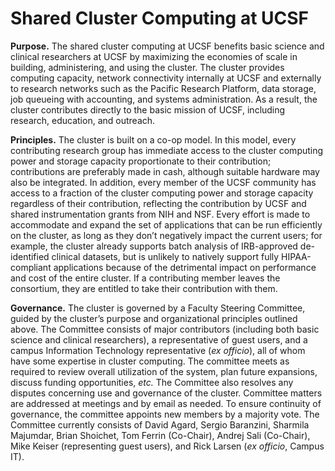 # Shared Cluster Computing at UCSF

**Purpose.** 
The shared cluster computing at UCSF benefits basic science and clinical researchers at UCSF by maximizing the economies of scale in building, administering, and using the cluster. The cluster provides computing capacity, network connectivity internally at UCSF and externally to research networks such as the Pacific Research Platform, data storage, job queueing with accounting, and systems administration. As a result, the cluster contributes directly to the basic mission of UCSF, including research, education, and outreach. 

**Principles.** 
The cluster is built on a co-op model. In this model, every contributing research group has immediate access to the cluster computing power and storage capacity proportionate to their contribution; contributions are preferably made in cash, although suitable hardware may also be integrated. In addition, every member of the UCSF community has access to a fraction of the cluster computing power and storage capacity regardless of their contribution, reflecting the contribution by UCSF and shared instrumentation grants from NIH and NSF. Every effort is made to accommodate and expand the set of applications that can be run efficiently on the cluster, as long as they don’t negatively impact the current users; for example, the cluster already supports batch analysis of IRB-approved de-identified clinical datasets, but is unlikely to natively support fully HIPAA-compliant applications because of the detrimental impact on performance and cost of the entire cluster. If a contributing member leaves the consortium, they are entitled to take their contribution with them.

**Governance.**
The cluster is governed by a Faculty Steering Committee, guided by the cluster’s purpose and organizational principles outlined above. The Committee consists of major contributors (including both basic science and clinical researchers), a representative of guest users, and a campus Information Technology representative (*ex officio*), all of whom have some expertise in cluster computing. The committee meets as required to review overall utilization of the system, plan future expansions, discuss funding opportunities, *etc.* The Committee also resolves any disputes concerning use and governance of the cluster. Committee matters are addressed at meetings and by email as needed. To ensure continuity of governance, the committee appoints new members by a majority vote. The Committee currently consists of David Agard, Sergio Baranzini, Sharmila Majumdar, Brian Shoichet, Tom Ferrin (Co-Chair), Andrej Sali (Co-Chair), Mike Keiser (representing guest users), and Rick Larsen (*ex officio*, Campus IT).


